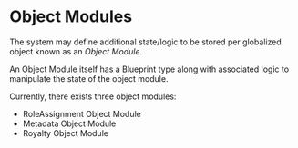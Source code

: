 # Object Modules

The system may define additional state/logic to be stored per globalized object known as
an *Object Module*. 

An Object Module itself has a Blueprint type along with associated logic to manipulate
the state of the object module.

Currently, there exists three object modules:
* RoleAssignment Object Module
* Metadata Object Module
* Royalty Object Module
